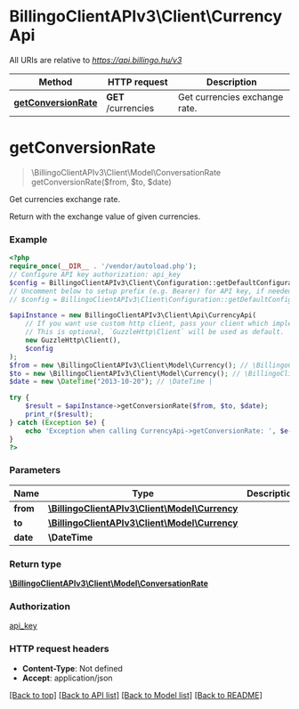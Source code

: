 # BillingoClientAPIv3\Client\CurrencyApi

All URIs are relative to *https://api.billingo.hu/v3*

Method | HTTP request | Description
------------- | ------------- | -------------
[**getConversionRate**](CurrencyApi.md#getconversionrate) | **GET** /currencies | Get currencies exchange rate.

# **getConversionRate**
> \BillingoClientAPIv3\Client\Model\ConversationRate getConversionRate($from, $to, $date)

Get currencies exchange rate.

Return with the exchange value of given currencies.

### Example
```php
<?php
require_once(__DIR__ . '/vendor/autoload.php');
// Configure API key authorization: api_key
$config = BillingoClientAPIv3\Client\Configuration::getDefaultConfiguration()->setApiKey('X-API-KEY', 'YOUR_API_KEY');
// Uncomment below to setup prefix (e.g. Bearer) for API key, if needed
// $config = BillingoClientAPIv3\Client\Configuration::getDefaultConfiguration()->setApiKeyPrefix('X-API-KEY', 'Bearer');

$apiInstance = new BillingoClientAPIv3\Client\Api\CurrencyApi(
    // If you want use custom http client, pass your client which implements `GuzzleHttp\ClientInterface`.
    // This is optional, `GuzzleHttp\Client` will be used as default.
    new GuzzleHttp\Client(),
    $config
);
$from = new \BillingoClientAPIv3\Client\Model\Currency(); // \BillingoClientAPIv3\Client\Model\Currency | 
$to = new \BillingoClientAPIv3\Client\Model\Currency(); // \BillingoClientAPIv3\Client\Model\Currency | 
$date = new \DateTime("2013-10-20"); // \DateTime | 

try {
    $result = $apiInstance->getConversionRate($from, $to, $date);
    print_r($result);
} catch (Exception $e) {
    echo 'Exception when calling CurrencyApi->getConversionRate: ', $e->getMessage(), PHP_EOL;
}
?>
```

### Parameters

Name | Type | Description  | Notes
------------- | ------------- | ------------- | -------------
 **from** | [**\BillingoClientAPIv3\Client\Model\Currency**](../Model/.md)|  |
 **to** | [**\BillingoClientAPIv3\Client\Model\Currency**](../Model/.md)|  |
 **date** | **\DateTime**|  | [optional]

### Return type

[**\BillingoClientAPIv3\Client\Model\ConversationRate**](../Model/ConversationRate.md)

### Authorization

[api_key](../../README.md#api_key)

### HTTP request headers

 - **Content-Type**: Not defined
 - **Accept**: application/json

[[Back to top]](#) [[Back to API list]](../../README.md#documentation-for-api-endpoints) [[Back to Model list]](../../README.md#documentation-for-models) [[Back to README]](../../README.md)

